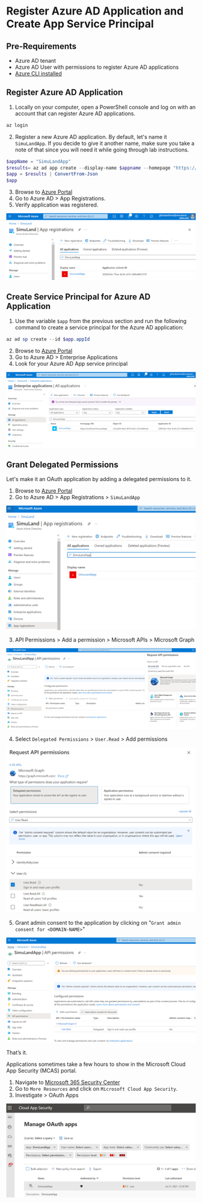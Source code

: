 # Register Azure AD Application and Create App Service Principal

## Pre-Requirements
* Azure AD tenant
* Azure AD User with permissions to register Azure AD applications
* [Azure CLI installed](https://docs.microsoft.com/en-us/cli/azure/install-azure-cli)

## Register Azure AD Application

1.	Locally on your computer, open a PowerShell console and log on with an account that can register Azure AD applications.

```PowerShell
az login
```

2.	Register a new Azure AD application. By default, let's name it `SimuLandApp`. If you decide to give it another name, make sure you take a note of that since you will need it while going through lab instructions.

```PowerShell
$appName = "SimuLandApp"
$results= az ad app create --display-name $appname --homepage "https://localhost/$appname" --reply-urls "https://localhost/$appname" --identifier-uris "https://localhost/$appname"
$app = $results | ConvertFrom-Json
$app
```

3.	Browse to [Azure Portal](https://portal.azure.com/)
4.	Go to Azure AD > App Registrations.
5.	Verify application was registered.
 
![](../../resources/images/deploy/helper_docs/registerAADAppAndSP/2021-05-19_01_aad_app_registrations.png)

## Create Service Principal for Azure AD Application

1.  Use the variable `$app` from the previous section and run the following command to create a service principal for the Azure AD application:

```PowerShell
az ad sp create --id $app.appId
```

2.	Browse to [Azure Portal](https://portal.azure.com/)
3.	Go to Azure AD > Enterprise Applications
4.	Look for your Azure AD App service principal

![](../../resources/images/deploy/helper_docs/registerAADAppAndSP/2021-05-19_02_aad_enterprise_apps.png)

## Grant Delegated Permissions

Let's make it an OAuth application by adding a delegated permissions to it.

1.	Browse to [Azure Portal](https://portal.azure.com/)
2.	Go to Azure AD > App Registrations > `SimuLandApp`

![](../../resources/images/deploy/helper_docs/registerAADAppAndSP/2021-05-19_03_aad_app_registrations.png)

3.	API Permissions > Add a permission > Microsoft APIs > Microsoft Graph

![](../../resources/images/deploy/helper_docs/registerAADAppAndSP/2021-05-19_04_graph_api_permissions.png)

4.	Select `Delegated Permissions` > `User.Read` > Add permissions

![](../../resources/images/deploy/helper_docs/registerAADAppAndSP/2021-05-19_05_graph_user_read.png)

5.	Grant admin consent to the application by clicking on "`Grant admin consent for <DOMAIN-NAME>`"

![](../../resources/images/deploy/helper_docs/registerAADAppAndSP/2021-05-19_06_grant_admin_consent.png)

That’s it.

Applications sometimes take a few hours to show in the Microsoft Cloud App Security (MCAS) portal.
1.	Navigate to [Microsoft 365 Security Center](https://security.microsoft.com/)
2.	Go to  `More Resources` and click on `Microsoft Cloud App Security`.
3.	Investigate > OAuth Apps

![](../../resources/images/deploy/helper_docs/registerAADAppAndSP/2021-05-19_08_m365_macs_oauth_apps.png)